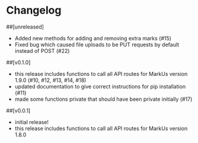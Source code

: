 # Changelog
##[unreleased]
- Added new methods for adding and removing extra marks (#15)
- Fixed bug which caused file uploads to be PUT requests by default instead of POST (#22)

##[v0.1.0]
- this release includes functions to call all API routes for MarkUs version 1.9.0 (#10, #12, #13, #14, #18)
- updated documentation to give correct instructions for pip installation (#11)
- made some functions private that should have been private initially (#17)

##[v0.0.1]
- initial release!
- this release includes functions to call all API routes for MarkUs version 1.8.0
